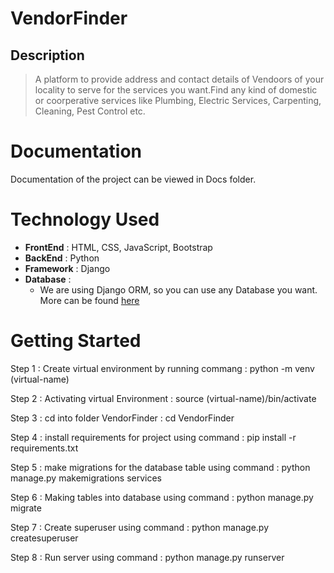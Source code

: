 # VendorFinder
## Description
> A platform to provide address and contact details of Vendoors of your locality to serve for the services you want.Find any kind of domestic or coorperative services like Plumbing, Electric Services, Carpenting, Cleaning, Pest Control etc.
# Documentation
Documentation of the project can be viewed in Docs folder.
# Technology Used
  * __FrontEnd__ : HTML, CSS, JavaScript, Bootstrap
  * __BackEnd__ : Python
  * __Framework__ : Django
  * __Database__ :
    - We are using Django ORM, so you can use any Database you want. More can be found [here](https://docs.djangoproject.com/en/2.2/ref/databases/)
# Getting Started


Step 1 : Create virtual environment by running commang :  python -m venv (virtual-name)
  
Step 2 : Activating virtual Environment :  source (virtual-name)/bin/activate
  
Step 3 : cd into folder VendorFinder :  cd VendorFinder

Step 4 : install requirements for project using command :  pip install -r requirements.txt

Step 5 : make migrations for the database table using command :  python manage.py makemigrations services

Step 6 : Making tables into database using command :  python manage.py migrate

Step 7 : Create superuser using command :  python manage.py createsuperuser

Step 8 : Run server using command : python manage.py runserver
